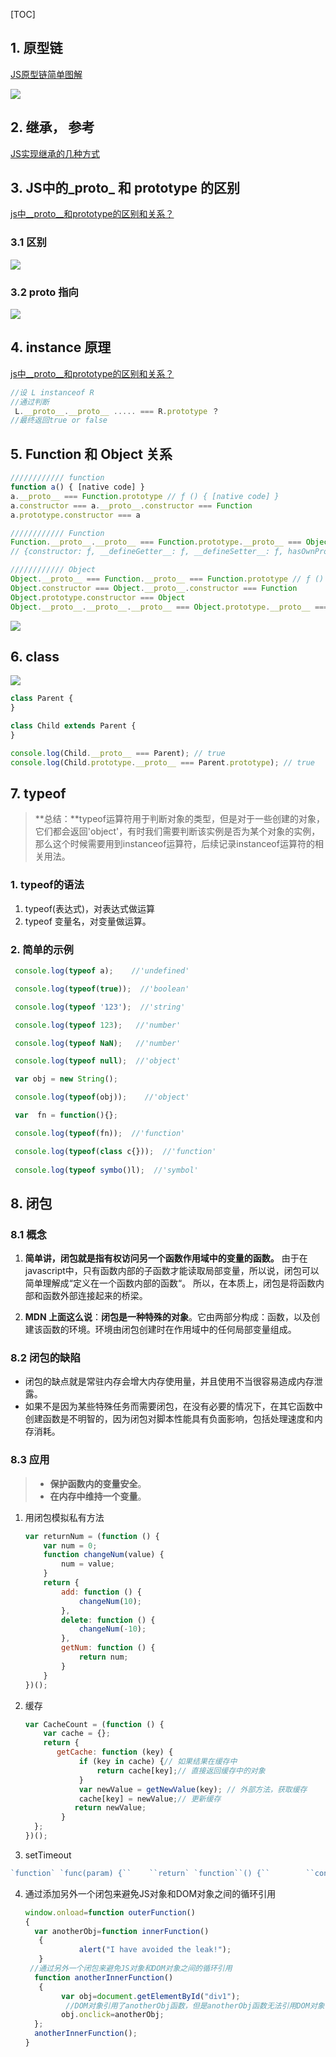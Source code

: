 [TOC]

## 1. 原型链

[JS原型链简单图解](https://www.cnblogs.com/libin-1/p/5820550.html)

![](../img/原型链.png)

## 2. 继承， 参考

[JS实现继承的几种方式](https://www.cnblogs.com/humin/p/4556820.html)

## 3. JS中的_proto_ 和 prototype 的区别

[js中__proto__和prototype的区别和关系？](<https://www.zhihu.com/question/34183746/answer/59043879>)

### 3.1 区别 ###

![](../img/prototype和__proto__的区别.png)

### 3.2 __proto__ 指向 ###

![](../img/__proto__指向.png)

## 4. instance 原理

[js中__proto__和prototype的区别和关系？](<https://www.zhihu.com/question/34183746/answer/59043879>)

```js
//设 L instanceof R 
//通过判断
 L.__proto__.__proto__ ..... === R.prototype ？
//最终返回true or false
```

## 5. Function 和 Object 关系 ##

```js
//////////// function
function a() { [native code] }
a.__proto__ === Function.prototype // ƒ () { [native code] }
a.constructor === a.__proto__.constructor === Function
a.prototype.constructor === a

//////////// Function
Function.__proto__.__proto__ === Function.prototype.__proto__ === Object.prototype
// {constructor: ƒ, __defineGetter__: ƒ, __defineSetter__: ƒ, hasOwnProperty: ƒ, __lookupGetter__: ƒ, …}

//////////// Object
Object.__proto__ === Function.__proto__ === Function.prototype // ƒ () { [native code] }
Object.constructor === Object.__proto__.constructor === Function
Object.prototype.constructor === Object
Object.__proto__.__proto__.__proto__ === Object.prototype.__proto__ === null 
```

![](../img/Function、Object关系.png)

## 6. class ##

![](../img/class-proto.png)

```js
class Parent {
}

class Child extends Parent {
}

console.log(Child.__proto__ === Parent); // true
console.log(Child.prototype.__proto__ === Parent.prototype); // true
```

## 7. typeof ##

> **总结：**typeof运算符用于判断对象的类型，但是对于一些创建的对象，它们都会返回'object'，有时我们需要判断该实例是否为某个对象的实例，那么这个时候需要用到instanceof运算符，后续记录instanceof运算符的相关用法。

### 1. typeof的语法 ###

1. typeof(表达式)，对表达式做运算
2. typeof 变量名，对变量做运算。

### 2. 简单的示例 ###

```js
 console.log(typeof a);    //'undefined'

 console.log(typeof(true));  //'boolean'

 console.log(typeof '123');  //'string'

 console.log(typeof 123);   //'number'

 console.log(typeof NaN);   //'number'

 console.log(typeof null);  //'object'    

 var obj = new String();

 console.log(typeof(obj));    //'object'

 var  fn = function(){};

 console.log(typeof(fn));  //'function'

 console.log(typeof(class c{}));  //'function'
 
 console.log(typeof symbo()l);  //'symbol'
```

## 8. 闭包 ##

### 8.1 概念 ###

1. **简单讲，闭包就是指有权访问另一个函数作用域中的变量的函数。**
   由于在javascript中，只有函数内部的子函数才能读取局部变量，所以说，闭包可以简单理解成“定义在一个函数内部的函数“。
   所以，在本质上，闭包是将函数内部和函数外部连接起来的桥梁。

2. **MDN 上面这么说**：**闭包是一种特殊的对象**。它由两部分构成：函数，以及创建该函数的环境。环境由闭包创建时在作用域中的任何局部变量组成。

### 8.2 闭包的缺陷 ###

- 闭包的缺点就是常驻内存会增大内存使用量，并且使用不当很容易造成内存泄露。
- 如果不是因为某些特殊任务而需要闭包，在没有必要的情况下，在其它函数中创建函数是不明智的，因为闭包对脚本性能具有负面影响，包括处理速度和内存消耗。

### 8.3 应用 ###

> - **保护函数内的变量安全**。
> - **在内存中维持一个变量**。

1. 用闭包模拟私有方法

   ```js
   var returnNum = (function () {
       var num = 0;
       function changeNum(value) {
           num = value;
       }
       return {
           add: function () {
               changeNum(10);
           },
           delete: function () {
               changeNum(-10);
           },
           getNum: function () {
               return num;
           }
       }
   })();
   ```

   

2. 缓存

   ```js
   var CacheCount = (function () {
       var cache = {};
       return {
          getCache: function (key) {
               if (key in cache) {// 如果结果在缓存中
                   return cache[key];// 直接返回缓存中的对象
               }
               var newValue = getNewValue(key); // 外部方法，获取缓存
               cache[key] = newValue;// 更新缓存
              return newValue;
           }
     };
   })();
   ```

3. setTimeout

```js
`function` `func(param) {``    ``return` `function``() {``        ``console.log(param);``    ``}``}``var` `myFunc = func(``'wheeler'``);``setTimeout(myFunc, 1000);`
```

4. 通过添加另外一个闭包来避免JS对象和DOM对象之间的循环引用

   ```js
   window.onload=function outerFunction()
   {
     var anotherObj=function innerFunction()
      {
               alert("I have avoided the leak!");
      }
   	//通过另外一个闭包来避免JS对象和DOM对象之间的循环引用
     function anotherInnerFunction()
      {
           var obj=document.getElementById("div1");
    		//DOM对象引用了anotherObj函数，但是anotherObj函数无法引用DOM对象
           obj.onclick=anotherObj;
     };
     anotherInnerFunction();
   }	
   ```

   
